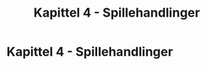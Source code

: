 ﻿---
title: Kapittel 4 - Spillehandlinger
parent: "Del 2 - seksjon 1: Spillet"
---
 
# Kapittel 4 - Spillehandlinger
